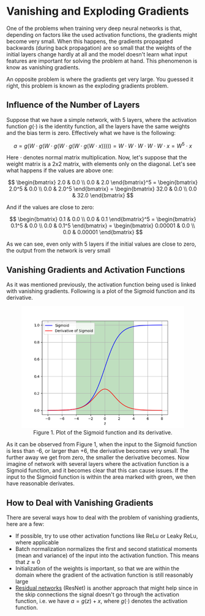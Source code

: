 # Vanishing and Exploding Gradients

One of the problems when training very deep neural networks is that, depending on factors like the used activation functions, the
gradients might become very small. When this happens, the gradients propagated backwards (during back propagation) are so small that
the weights of the initial layers change hardly at all and the model doesn't learn what input features are important for solving the
problem at hand. This phenomenon is know as vanishing gradients.

An opposite problem is where the gradients get very large. You guessed it right, this problem is known as the exploding gradients problem.

## Influence of the Number of Layers

Suppose that we have a simple network, with 5 layers, where the activation function $g(\cdot)$ is the identity function, all the layers
have the same weights and the bias term is zero. Effectively what we have is the following:

$$a = g(W \cdot g(W \cdot g(W \cdot g(W \cdot g(W \cdot x))))) = W \cdot W \cdot W \cdot W \cdot W \cdot x = W^5 \cdot x$$

Here $\cdot$ denotes normal matrix multiplication. Now, let's suppose that the weight matrix is a 2x2 matrix, with elements only on the diagonal.
Let's see what happens if the values are above one:

$$
\begin{bmatrix}
2.0 & 0.0 \\
0.0 & 2.0
\end{bmatrix}^5 = 
\begin{bmatrix}
2.0^5 & 0.0 \\
0.0 & 2.0^5
\end{bmatrix} =
\begin{bmatrix}
32.0 & 0.0 \\
0.0 & 32.0
\end{bmatrix} 
$$

And if the values are close to zero:

$$
\begin{bmatrix}
0.1 & 0.0 \\
0.0 & 0.1
\end{bmatrix}^5 = 
\begin{bmatrix}
0.1^5 & 0.0 \\
0.0 & 0.1^5
\end{bmatrix} =
\begin{bmatrix}
0.00001 & 0.0 \\
0.0 & 0.00001
\end{bmatrix} 
$$

As we can see, even only with 5 layers if the initial values are close to zero, the output from the network is very small

## Vanishing Gradients and Activation Functions

As it was mentioned previously, the activation function being used is linked with vanishing gradients. Following is a plot of the Sigmoid
function and its derivative.

<figure align="center">
    <img src="./images/sigmoid_and_derivative.png" width="600">
    <figcaption>Figure 1. Plot of the Sigmoid function and its derivative.</figcaption>
</figure>


As it can be observed from Figure 1, when the input to the Sigmoid function is less than -6, or larger than +6, the derivative becomes very small.
The further away we get from zero, the smaller the derivative becomes. Now imagine of network with several layers where the activation function is
a Sigmoid function, and it becomes clear that this can cause issues. If the input to the Sigmoid function is within the area marked with green, we then
have reasonable derivates.

## How to Deal with Vanishing Gradients

There are several ways how to deal with the problem of vanishing gradients, here are a few:

* If possible, try to use other activation functions like ReLu or Leaky ReLu, where applicable
* Batch normalization normalizes the first and second statistical moments (mean and variance) of the input into the activation function.
This means that $z \approx 0$
* Initialization of the weights is important, so that we are within the domain where the gradient of the activation function is still
reasonably large
* [Residual networks](./ResNet.md) (ResNet) is another approach that might help since in the skip connections the signal doesn't go 
through the activation function, i.e. we have $a = g(z) + x$, where $g(\cdot)$ denotes the activation function.
